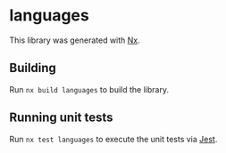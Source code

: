 # languages

This library was generated with [Nx](https://nx.dev).

## Building

Run `nx build languages` to build the library.

## Running unit tests

Run `nx test languages` to execute the unit tests via [Jest](https://jestjs.io).
